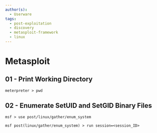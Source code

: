 ```yaml
---
author(s):
  - Userware
tags:
  - post-exploitation
  - discovery
  - metasploit-framework
  - linux
---
```

# Metasploit

## 01 - Print Working Directory

```
meterpreter > pwd
```

## 02 - Enumerate SetUID and SetGID Binary Files

```
msf > use post/linux/gather/enum_system

msf post(linux/gather/enum_system) > run session=<session_ID>
```
